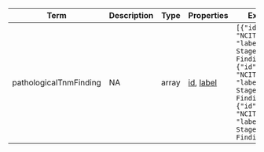 |Term | Description | Type | Properties | Example | Enum|
| ---| ---| ---| ---| ---| --- |
| pathologicalTnmFinding | NA | array | [id](./id.md), [label](./label.md) | `[{"id": "NCIT:C48725", "label": "T2a Stage Finding"}, {"id": "NCIT:C48709", "label": "N1c Stage Finding"}, {"id": "NCIT:C48699", "label": "M0 Stage Finding"}]` | NA|
